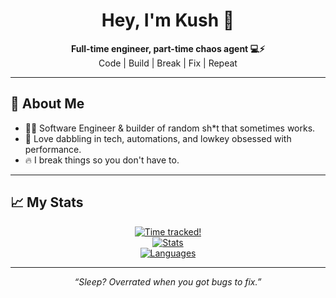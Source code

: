 <h1 align="center">Hey, I'm Kush 👋</h1>

<p align="center">
  <b>Full-time engineer, part-time chaos agent 💻⚡</b><br/>
  Code | Build | Break | Fix | Repeat
</p>

---

## 🚀 About Me

- 👨‍💻 Software Engineer & builder of random sh*t that sometimes works.
- 🤖 Love dabbling in tech, automations, and lowkey obsessed with performance.
- 🔥 I break things so you don't have to.
---

## 📈 My Stats

<div align="center">
  <a href="https://github.com/thekushdhingra/">
    <img src="https://github-readme-stats.hackclub.dev/api/wakatime?username=964&api_domain=hackatime.hackclub.com&&custom_title=Hackatime+Stats&layout=compact&cache_seconds=0&langs_count=8&theme=transparent&hide_border=true" alt="Time tracked!" />
  </a>
</div>

<!--START_SECTION:waka-->
<!--END_SECTION:waka-->

<div align="center">
  <a href="https://github.com/thekushdhingra">
    <img src="https://github-readme-stats.vercel.app/api?username=thekushdhingra&theme=transparent&show_icons=true&hide_border=true" alt="Stats" />
  </a>
</div>

<div align="center">
  <a href="https://github.com/thekushdhingra">
    <img src="https://github-readme-stats.vercel.app/api/top-langs/?username=thekushdhingra&theme=transparent&show_icons=true&layout=donut&hide_border=true" alt="Languages"/>
  </a>
</div>

---

<p align="center"><i>“Sleep? Overrated when you got bugs to fix.”</i></p>
